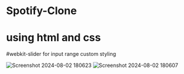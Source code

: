 # Spotify-Clone
# using html and css 
#webkit-slider for input range custom styling



![Screenshot 2024-08-02 180623](https://github.com/user-attachments/assets/1910bba3-f068-4a7f-aec0-d3ea38eac89e)
![Screenshot 2024-08-02 180607](https://github.com/user-attachments/assets/86f7c284-a042-45f8-b1d0-bfb945417301)
